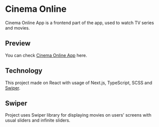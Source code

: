 # Cinema Online

Cinema Online App is a frontend part of the app, used to watch TV series and movies.

## Preview

You can check [Cinema Online App](https://cinema-online.vercel.app/) here.

## Technology

This project made on React with usage of Next.js, TypeScript, SCSS and [Swiper](https://swiperjs.com/react).

## Swiper

Project uses Swiper library for displaying movies on users' screens with usual sliders and infinite sliders.
